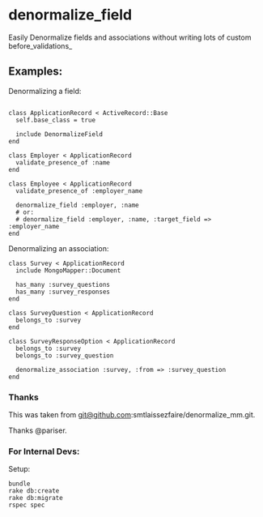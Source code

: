 
# denormalize_field

Easily Denormalize fields and associations without writing lots of custom before_validations_

## Examples:

Denormalizing a field:

```

class ApplicationRecord < ActiveRecord::Base
  self.base_class = true

  include DenormalizeField
end

class Employer < ApplicationRecord
  validate_presence_of :name
end

class Employee < ApplicationRecord
  validate_presence_of :employer_name

  denormalize_field :employer, :name
  # or:
  # denormalize_field :employer, :name, :target_field => :employer_name
end
```

Denormalizing an association:

```
class Survey < ApplicationRecord
  include MongoMapper::Document

  has_many :survey_questions
  has_many :survey_responses
end

class SurveyQuestion < ApplicationRecord
  belongs_to :survey
end

class SurveyResponseOption < ApplicationRecord
  belongs_to :survey
  belongs_to :survey_question

  denormalize_association :survey, :from => :survey_question
end
```

### Thanks

This was taken from git@github.com:smtlaissezfaire/denormalize_mm.git.

Thanks @pariser.

### For Internal Devs:

Setup:

```
bundle
rake db:create
rake db:migrate
rspec spec
```
